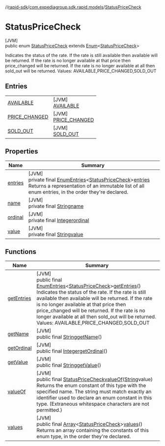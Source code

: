 //[rapid-sdk](../../../index.md)/[com.expediagroup.sdk.rapid.models](../index.md)/[StatusPriceCheck](index.md)

# StatusPriceCheck

[JVM]\
public enum [StatusPriceCheck](index.md) extends [Enum](https://docs.oracle.com/javase/8/docs/api/java/lang/Enum.html)&lt;[StatusPriceCheck](index.md)&gt;

Indicates the status of the rate. If the rate is still available then available will be returned. If the rate is no longer available at that price then price_changed will be returned. If the rate is no longer available at all then sold_out will be returned. Values: AVAILABLE,PRICE_CHANGED,SOLD_OUT

## Entries

| | |
|---|---|
| [AVAILABLE](-a-v-a-i-l-a-b-l-e/index.md) | [JVM]<br>[AVAILABLE](-a-v-a-i-l-a-b-l-e/index.md) |
| [PRICE_CHANGED](-p-r-i-c-e_-c-h-a-n-g-e-d/index.md) | [JVM]<br>[PRICE_CHANGED](-p-r-i-c-e_-c-h-a-n-g-e-d/index.md) |
| [SOLD_OUT](-s-o-l-d_-o-u-t/index.md) | [JVM]<br>[SOLD_OUT](-s-o-l-d_-o-u-t/index.md) |

## Properties

| Name | Summary |
|---|---|
| [entries](index.md#-1871493630%2FProperties%2F700308213) | [JVM]<br>private final [EnumEntries](https://kotlinlang.org/api/latest/jvm/stdlib/kotlin.enums/-enum-entries/index.html)&lt;[StatusPriceCheck](index.md)&gt;[entries](index.md#-1871493630%2FProperties%2F700308213)<br>Returns a representation of an immutable list of all enum entries, in the order they're declared. |
| [name](../-unavailable-reason/-code/-n-o_-i-n-v-e-n-t-o-r-y_-a-v-a-i-l-a-b-l-e/index.md#-372974862%2FProperties%2F700308213) | [JVM]<br>private final [String](https://docs.oracle.com/javase/8/docs/api/java/lang/String.html)[name](../-unavailable-reason/-code/-n-o_-i-n-v-e-n-t-o-r-y_-a-v-a-i-l-a-b-l-e/index.md#-372974862%2FProperties%2F700308213) |
| [ordinal](../-unavailable-reason/-code/-n-o_-i-n-v-e-n-t-o-r-y_-a-v-a-i-l-a-b-l-e/index.md#-739389684%2FProperties%2F700308213) | [JVM]<br>private final [Integer](https://docs.oracle.com/javase/8/docs/api/java/lang/Integer.html)[ordinal](../-unavailable-reason/-code/-n-o_-i-n-v-e-n-t-o-r-y_-a-v-a-i-l-a-b-l-e/index.md#-739389684%2FProperties%2F700308213) |
| [value](-s-o-l-d_-o-u-t/index.md#767424897%2FProperties%2F700308213) | [JVM]<br>private final [String](https://docs.oracle.com/javase/8/docs/api/java/lang/String.html)[value](-s-o-l-d_-o-u-t/index.md#767424897%2FProperties%2F700308213) |

## Functions

| Name | Summary |
|---|---|
| [getEntries](get-entries.md) | [JVM]<br>public final [EnumEntries](https://kotlinlang.org/api/latest/jvm/stdlib/kotlin.enums/-enum-entries/index.html)&lt;[StatusPriceCheck](index.md)&gt;[getEntries](get-entries.md)()<br>Indicates the status of the rate. If the rate is still available then available will be returned. If the rate is no longer available at that price then price_changed will be returned. If the rate is no longer available at all then sold_out will be returned. Values: AVAILABLE,PRICE_CHANGED,SOLD_OUT |
| [getName](index.md#-409829972%2FFunctions%2F700308213) | [JVM]<br>public final [String](https://docs.oracle.com/javase/8/docs/api/java/lang/String.html)[getName](index.md#-409829972%2FFunctions%2F700308213)() |
| [getOrdinal](index.md#821656082%2FFunctions%2F700308213) | [JVM]<br>public final [Integer](https://docs.oracle.com/javase/8/docs/api/java/lang/Integer.html)[getOrdinal](index.md#821656082%2FFunctions%2F700308213)() |
| [getValue](get-value.md) | [JVM]<br>public final [String](https://docs.oracle.com/javase/8/docs/api/java/lang/String.html)[getValue](get-value.md)() |
| [valueOf](value-of.md) | [JVM]<br>public final [StatusPriceCheck](index.md)[valueOf](value-of.md)([String](https://docs.oracle.com/javase/8/docs/api/java/lang/String.html)value)<br>Returns the enum constant of this type with the specified name. The string must match exactly an identifier used to declare an enum constant in this type. (Extraneous whitespace characters are not permitted.) |
| [values](values.md) | [JVM]<br>public final [Array](https://kotlinlang.org/api/latest/jvm/stdlib/kotlin/-array/index.html)&lt;[StatusPriceCheck](index.md)&gt;[values](values.md)()<br>Returns an array containing the constants of this enum type, in the order they're declared. |
